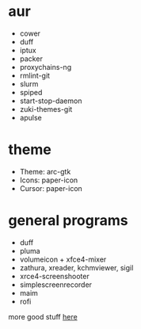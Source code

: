 

# aur

* cower
* duff
* iptux
* packer
* proxychains-ng
* rmlint-git
* slurm
* spiped
* start-stop-daemon
* zuki-themes-git
* apulse

# theme

* Theme: arc-gtk
* Icons: paper-icon
* Cursor: paper-icon

# general programs

* duff
* pluma
* volumeicon + xfce4-mixer
* zathura, xreader, kchmviewer, sigil
* xrce4-screenshooter
* simplescreenrecorder
* maim
* rofi

more good stuff [here](http://kmandla.wikispaces.com/)

